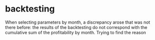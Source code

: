 # backtesting

When selecting parameters by month, a discrepancy arose that was not there before: the results of the backtesting do not correspond with the cumulative sum of the profitability by month. Trying to find the reason
